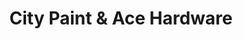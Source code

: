 ---
title: "City Paint & Ace Hardware"
url: /hoboken/city-paint-and-ace-hardware/
shop: hardware
---